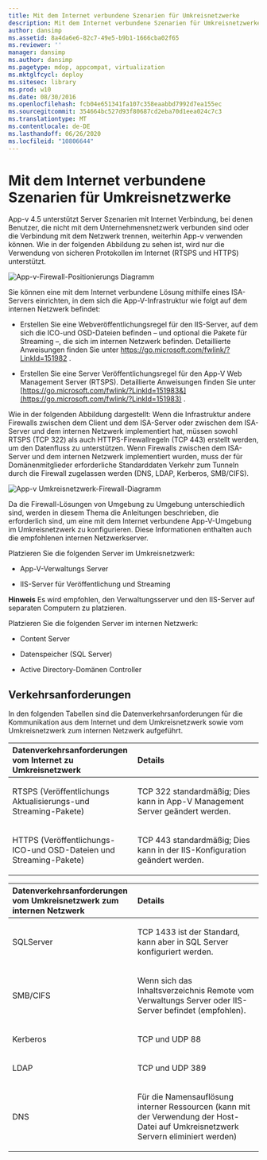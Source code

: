 ```yaml
---
title: Mit dem Internet verbundene Szenarien für Umkreisnetzwerke
description: Mit dem Internet verbundene Szenarien für Umkreisnetzwerke
author: dansimp
ms.assetid: 8a4da6e6-82c7-49e5-b9b1-1666cba02f65
ms.reviewer: ''
manager: dansimp
ms.author: dansimp
ms.pagetype: mdop, appcompat, virtualization
ms.mktglfcycl: deploy
ms.sitesec: library
ms.prod: w10
ms.date: 08/30/2016
ms.openlocfilehash: fcb04e651341fa107c358eaabbd7992d7ea155ec
ms.sourcegitcommit: 354664bc527d93f80687cd2eba70d1eea024c7c3
ms.translationtype: MT
ms.contentlocale: de-DE
ms.lasthandoff: 06/26/2020
ms.locfileid: "10806644"
---
```

# Mit dem Internet verbundene Szenarien für Umkreisnetzwerke


App-v 4.5 unterstützt Server Szenarien mit Internet Verbindung, bei denen Benutzer, die nicht mit dem Unternehmensnetzwerk verbunden sind oder die Verbindung mit dem Netzwerk trennen, weiterhin App-v verwenden können. Wie in der folgenden Abbildung zu sehen ist, wird nur die Verwendung von sicheren Protokollen im Internet (RTSPS und HTTPS) unterstützt.

![App-v-Firewall-Positionierungs Diagramm](images/appvfirewalls.gif)

Sie können eine mit dem Internet verbundene Lösung mithilfe eines ISA-Servers einrichten, in dem sich die App-V-Infrastruktur wie folgt auf dem internen Netzwerk befindet:

-   Erstellen Sie eine Webveröffentlichungsregel für den IIS-Server, auf dem sich die ICO-und OSD-Dateien befinden – und optional die Pakete für Streaming –, die sich im internen Netzwerk befinden. Detaillierte Anweisungen finden Sie unter <https://go.microsoft.com/fwlink/?LinkId=151982> .

-   Erstellen Sie eine Server Veröffentlichungsregel für den App-V Web Management Server (RTSPS). Detaillierte Anweisungen finden Sie unter [https://go.microsoft.com/fwlink/?LinkId=151983&](https://go.microsoft.com/fwlink/?LinkId=151983) .

Wie in der folgenden Abbildung dargestellt: Wenn die Infrastruktur andere Firewalls zwischen dem Client und dem ISA-Server oder zwischen dem ISA-Server und dem internen Netzwerk implementiert hat, müssen sowohl RTSPS (TCP 322) als auch HTTPS-Firewallregeln (TCP 443) erstellt werden, um den Datenfluss zu unterstützen. Wenn Firewalls zwischen dem ISA-Server und dem internen Netzwerk implementiert wurden, muss der für Domänenmitglieder erforderliche Standarddaten Verkehr zum Tunneln durch die Firewall zugelassen werden (DNS, LDAP, Kerberos, SMB/CIFS).

![App-v Umkreisnetzwerk-Firewall-Diagramm](images/appvperimeternetworkfirewall.gif)

Da die Firewall-Lösungen von Umgebung zu Umgebung unterschiedlich sind, werden in diesem Thema die Anleitungen beschrieben, die erforderlich sind, um eine mit dem Internet verbundene App-V-Umgebung im Umkreisnetzwerk zu konfigurieren. Diese Informationen enthalten auch die empfohlenen internen Netzwerkserver.

Platzieren Sie die folgenden Server im Umkreisnetzwerk:

-   App-V-Verwaltungs Server

-   IIS-Server für Veröffentlichung und Streaming

**Hinweis**  Es wird empfohlen, den Verwaltungsserver und den IIS-Server auf separaten Computern zu platzieren.

 

Platzieren Sie die folgenden Server im internen Netzwerk:

-   Content Server

-   Datenspeicher (SQL Server)

-   Active Directory-Domänen Controller

## Verkehrsanforderungen


In den folgenden Tabellen sind die Datenverkehrsanforderungen für die Kommunikation aus dem Internet und dem Umkreisnetzwerk sowie vom Umkreisnetzwerk zum internen Netzwerk aufgeführt.

<table>
<colgroup>
<col width="50%" />
<col width="50%" />
</colgroup>
<thead>
<tr class="header">
<th align="left">Datenverkehrsanforderungen vom Internet zu Umkreisnetzwerk</th>
<th align="left">Details</th>
</tr>
</thead>
<tbody>
<tr class="odd">
<td align="left"><p>RTSPS (Veröffentlichungs Aktualisierungs-und Streaming-Pakete)</p></td>
<td align="left"><p>TCP 322 standardmäßig; Dies kann in App-V Management Server geändert werden.</p></td>
</tr>
<tr class="even">
<td align="left"><p>HTTPS (Veröffentlichungs-ICO-und OSD-Dateien und Streaming-Pakete)</p></td>
<td align="left"><p>TCP 443 standardmäßig; Dies kann in der IIS-Konfiguration geändert werden.</p></td>
</tr>
</tbody>
</table>

 

<table>
<colgroup>
<col width="50%" />
<col width="50%" />
</colgroup>
<thead>
<tr class="header">
<th align="left">Datenverkehrsanforderungen vom Umkreisnetzwerk zum internen Netzwerk</th>
<th align="left">Details</th>
</tr>
</thead>
<tbody>
<tr class="odd">
<td align="left"><p>SQLServer</p></td>
<td align="left"><p>TCP 1433 ist der Standard, kann aber in SQL Server konfiguriert werden.</p></td>
</tr>
<tr class="even">
<td align="left"><p>SMB/CIFS</p></td>
<td align="left"><p>Wenn sich das Inhaltsverzeichnis Remote vom Verwaltungs Server oder IIS-Server befindet (empfohlen).</p></td>
</tr>
<tr class="odd">
<td align="left"><p>Kerberos</p></td>
<td align="left"><p>TCP und UDP 88</p></td>
</tr>
<tr class="even">
<td align="left"><p>LDAP</p></td>
<td align="left"><p>TCP und UDP 389</p></td>
</tr>
<tr class="odd">
<td align="left"><p>DNS</p></td>
<td align="left"><p>Für die Namensauflösung interner Ressourcen (kann mit der Verwendung der Host-Datei auf Umkreisnetzwerk Servern eliminiert werden)</p></td>
</tr>
</tbody>
</table>

 

 

 





